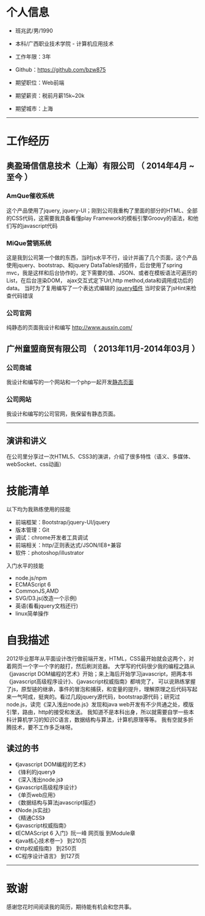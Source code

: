 # 个人信息

 - 班兆武/男/1990 
 - 本科/广西职业技术学院 - 计算机应用技术 
 - 工作年限：3年
 - Github：https://github.com/bzw875

 - 期望职位：Web前端
 - 期望薪资：税前月薪15k~20k
 - 期望城市：上海

---

# 工作经历

## 奥盈琦信信息技术（上海）有限公司 （ 2014年4月 ~ 至今 ）

### AmQue催收系统 
这个产品使用了jquery, jquery-UI；刚到公司我重构了里面的部分的HTML、全部的CSS代码，这需要我具备看懂play Framework的模板引擎Groovy的语法，和他们写的javascript代码


### MiQue营销系统
这是我到公司第一个做的东西，当时js水平不行，设计并画了几个页面，这个产品使用jquery、bootstrap、和jquery DataTables的插件，后台使用了spring mvc，我是这样和后台协作的，定下需要的值、JSON、或者在模板语法可遍历的List，在后台渲染DOM，
ajax交互式定下Url,http method,data和调用成功后的data。
当时为了复用编写了一个表达式编辑的 [jquery插件](http://enterprise.mique.ausxin.net/mique/resource/javascript/ausxin-plugins.js)
当时安装了jsHint来检查代码错误


### 公司官网
纯静态的页面我设计和编写 http://www.ausxin.com/

 
## 广州童盟商贸有限公司 （ 2013年11月-2014年03月 ）

### 公司商城  
我设计和编写的一个网站和一个php一起开发[静态页面](http://bzw875.github.io/BearWOW-Mall/)


###  公司网站
我设计和编写的公司官网，我保留有静态页面。


---


## 演讲和讲义
在公司里分享过一次HTML5、CSS3的演讲，介绍了很多特性（语义、多媒体、webSocket、css动画）

# 技能清单

以下均为我熟练使用的技能

- 前端框架：Bootstrap/jquery-UI/jquery
- 版本管理：Git
- 调试：chrome开发者工具调试
- 前端相关：http/正则表达式/JSON/IE8+兼容
- 软件：photoshop/illustrator

入门水平的技能
- node.js/npm
- ECMAScript 6
- CommonJS,AMD
- SVG/D3.js(改造一个示例)
- 英语(看看jquery文档还行)
- linux简单操作

# 自我描述
2012毕业那年从平面设计改行做前端开发，HTML，CSS最开始就会这两个，对着网页一个字一个字的敲打，然后刷浏览器。
大学写的代码很少我的编程之路从《javascript DOM编程的艺术》开始；来上海后开始学习javascript，把两本书《javascript高级程序设计》、《javascript权威指南》都啃完了， 可以说熟练掌握了js，原型链的继承，事件的冒泡和捕获，和变量的提升，理解原理之后代码写起来一气呵成，挺爽的。看过几段jquery源代码，bootstrap源代码；研究过node.js，读完《深入浅出node.js》发现和java web开发有不少共通之处，模版引擎，路由，http的接受和发送。 我知道不是本科出身，所以就需要自学一些本科计算机学习的知识C语言，数据结构与算法，计算机原理等等。 我有空就多折腾技术，要不工作多乏味呀。

## 读过的书

- 《javascript DOM编程的艺术》
- 《锋利的jquery》
- 《深入浅出node.js》
- 《javascript高级程序设计》
- 《单页web应用》
- 《数据结构与算法javascript描述》
- 《Node.js实战》
- 《精通CSS》
- 《javascript权威指南》 
- 《ECMAScript 6 入门》阮一峰 网页版 到Module章
- 《java核心技术卷一》 到210页
- 《http权威指南》 到250页
- 《C程序设计语言》 到127页


---

# 致谢
感谢您花时间阅读我的简历，期待能有机会和您共事。
